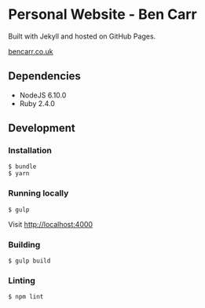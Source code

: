 # Personal Website - Ben Carr

Built with Jekyll and hosted on GitHub Pages.

[bencarr.co.uk](http://www.bencarr.co.uk)

## Dependencies

- NodeJS 6.10.0
- Ruby 2.4.0

## Development

### Installation

```
$ bundle
$ yarn
```

### Running locally

`$ gulp`

Visit [http://localhost:4000](http://localhost:4000)

### Building

`$ gulp build`

### Linting

`$ npm lint`
